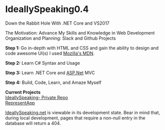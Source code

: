 # IdeallySpeaking0.4
Down the Rabbit Hole With .NET Core and VS2017

The Motivation: Advance My Skills and Knowledge in Web Development
Organization and Planning: Slack and Github Projects

**Step 1:** Go in-depth with HTML and CSS and gain the ability to design and code awesome UI(s)
I used [Mozilla's MDN](https://developer.mozilla.org/en-US/).
 
**Step 2:** Learn C# Syntax and Usage

**Step 3:** Learn .NET Core and [ASP.Net](https://github.com/aspnet/home) MVC

**Step 4:** Build, Code, Learn, and Amaze Myself

**Current Projects**  
[IdeallySpeaking- Private Repo](https://github.com/PCPrincess/IdeallySpeaking0.4)  
[RepresentApp](https://github.com/PCPrincess/RepresentativeApp)

[IdeallySpeaking.net](http://ideallyspeaking.net) is viewable in its development state.
Bear in mind that, during local development, pages that require a non-null entry in the database will return a 404.
